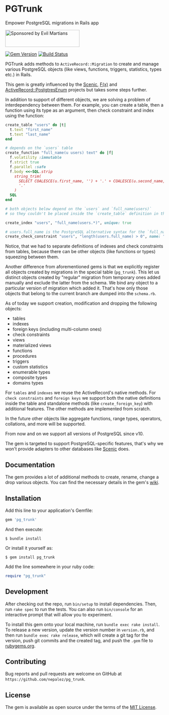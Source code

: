 # PGTrunk

Empower PostgreSQL migrations in Rails app

<a href="https://evilmartians.com/">
<img src="https://evilmartians.com/badges/sponsored-by-evil-martians.svg" alt="Sponsored by Evil Martians" width="236" height="54"></a>

[![Gem Version][gem-badger]][gem]
[![Build Status][build-badger]][build]

PGTrunk adds methods to `ActiveRecord::Migration` to create and manage
various PostgreSQL objects (like views, functions, triggers, statistics, types etc.)
in Rails.

This gem is greatly influenced by the [Scenic], [F(x)] and [ActiveRecord::PostgtresEnum] projects
but takes some steps further.

In addition to support of different objects, we are solving a problem of interdependency between them.
For example, you can create a table, then a function using its type as an argument,
then check constraint and index using the function:

```ruby
create_table "users" do |t|
  t.text "first_name"
  t.text "last_name"
end

# depends on the `users` table
create_function "full_name(u users) text" do |f|
  f.volatility :immutable
  f.strict true
  f.parallel :safe
  f.body <<~SQL.strip
    string_trim(
      SELECT COALESCE(u.first_name, '') + '.' + COALESCE(u.second_name, ''),
      '.'
    )
  SQL
end

# both objects below depend on the `users` and `full_name(users)`
# so they couldn't be placed inside the `create_table` definition in the schema.

create_index "users", "full_name(users.*)", unique: true

# users.full_name is the PostgreSQL alternative syntax for the `full_name(users.*)`
create_check_constraint "users", "length(users.full_name) > 0", name: "full_name_present"
```

Notice, that we had to separate definitions of indexes and check constraints from tables,
because there can be other objects (like functions or types) squeezing between them.

Another difference from aforementioned gems is that we explicitly register
all objects created by migrations in the special table (`pg_trunk`).
This let us distinct objects created by "regular" migration from temporary ones
added manually and exclude the latter from the schema. We bind any object
to a particular version of migration which added it. That's how only those
objects that belong to the current branch are dumped into the `schema.rb`.

As of today we support creation, modification and dropping the following objects:

- tables
- indexes
- foreign keys (including multi-column ones)
- check constraints
- views
- materialized views
- functions
- procedures
- triggers
- custom statistics
- enumerable types
- composite types
- domains types

For `tables` and `indexes` we reuse the ActiveRecord's native methods.
For `check constraints` and `foreign keys` we support both the native definitions inside the table
and standalone methods (like `create_foreign_key`) with additional features.
The other methods are implemented from scratch.

In the future other objects like aggregate functions, range types, operators, collations, and more
will be supported.

From now and on we support all versions of PostgreSQL since v10.

The gem is targeted to support PostgreSQL-specific features, that's why we won't provide adapters to other databases like [Scenic] does.

## Documentation

The gem provides a lot of additional methods to create, rename, change a drop various objects.
You can find the necessary details in the gem's [wiki].

## Installation

Add this line to your application's Gemfile:

```ruby
gem 'pg_trunk'
```

And then execute:

```shell
$ bundle install
```

Or install it yourself as:

```shell
$ gem install pg_trunk
```

Add the line somewhere in your ruby code:

```ruby
require "pg_trunk"
```

## Development

After checking out the repo, run `bin/setup` to install dependencies. Then, run `rake spec` to run the tests. You can also run `bin/console` for an interactive prompt that will allow you to experiment.

To install this gem onto your local machine, run `bundle exec rake install`. To release a new version, update the version number in `version.rb`, and then run `bundle exec rake release`, which will create a git tag for the version, push git commits and the created tag, and push the `.gem` file to [rubygems.org](https://rubygems.org).

## Contributing

Bug reports and pull requests are welcome on GitHub at `https://github.com/nepalez/pg_trunk`.

## License

The gem is available as open source under the terms of the [MIT License].

[build-badger]: https://github.com/nepalez/pg_trunk/workflows/CI/badge.svg
[build]: https://github.com/nepalez/pg_trunk/actions?query=workflow%3ACI+branch%3Amaster
[gem-badger]: https://img.shields.io/gem/v/pg_trunk.svg?style=flat
[gem]: https://rubygems.org/gems/pg_trunk
[MIT License]: https://opensource.org/licenses/MIT
[Scenic]: https://github.com/scenic-views/scenic
[F(x)]: https://github.com/teoljungberg/fx
[ActiveRecord::PostgtresEnum]: https://github.com/bibendi/activerecord-postgres_enum
[wiki]: https://github.com/nepalez/pg_trunk/wiki
